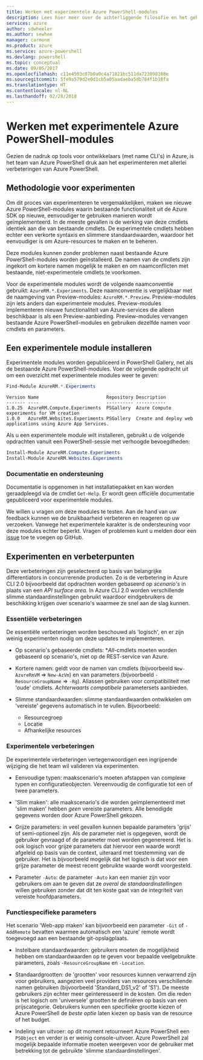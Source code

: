 ```yaml
---
title: Werken met experimentele Azure PowerShell-modules
description: Lees hier meer over de achterliggende filosofie en het gebruik van experimentele Azure PowerShell-modules.
services: azure
author: sdwheeler
ms.author: sewhee
manager: carmonm
ms.product: azure
ms.service: azure-powershell
ms.devlang: powershell
ms.topic: conceptual
ms.date: 09/05/2017
ms.openlocfilehash: c11e4503c07b0a0c4a71021bc511da723098188e
ms.sourcegitcommit: 5fe9a579d2e0d1cb5a05aadaeba5db784f1b18fa
ms.translationtype: HT
ms.contentlocale: nl-NL
ms.lasthandoff: 02/28/2018
---
```

# <a name="using-experimental-azure-powershell-modules"></a>Werken met experimentele Azure PowerShell-modules

Gezien de nadruk op tools voor ontwikkelaars (met name CLI's) in Azure, is het team van Azure PowerShell druk aan het experimenteren met allerlei verbeteringen van Azure PowerShell.

## <a name="experimentation-methodology"></a>Methodologie voor experimenten

Om dit proces van experimenteren te vergemakkelijken, maken we nieuwe Azure PowerShell-modules waarin bestaande functionaliteit uit de Azure SDK op nieuwe, eenvoudiger te gebruiken manieren wordt geïmplementeerd. In de meeste gevallen is de werking van deze cmdlets identiek aan die van bestaande cmdlets. De experimentele cmdlets hebben echter een verkorte syntaxis en slimmere standaardwaarden, waardoor het eenvoudiger is om Azure-resources te maken en te beheren.

Deze modules kunnen zonder problemen naast bestaande Azure PowerShell-modules worden geïnstalleerd. De namen van de cmdlets zijn ingekort om kortere namen mogelijk te maken en om naamconflicten met bestaande, niet-experimentele cmdlets te voorkomen.

Voor de experimentele modules wordt de volgende naamconventie gebruikt: `AzureRM.*.Experiments`. Deze naamconventie is vergelijkbaar met de naamgeving van Preview-modules: `AzureRM.*.Preview`. Preview-modules zijn iets anders dan experimentele modules. Preview-modules implementeren nieuwe functionaliteit van Azure-services die alleen beschikbaar is als een Preview-aanbieding. Preview-modules vervangen bestaande Azure PowerShell-modules en gebruiken dezelfde namen voor cmdlets en parameters.

## <a name="how-to-install-an-experimental-module"></a>Een experimentele module installeren

Experimentele modules worden gepubliceerd in PowerShell Gallery, net als de bestaande Azure PowerShell-modules. Voer de volgende opdracht uit om een overzicht met experimentele modules weer te geven:

```powershell
Find-Module AzureRM.*.Experiments
```

```Output
Version Name                         Repository Description
------- ----                         ---------- -----------
1.0.25  AzureRM.Compute.Experiments  PSGallery  Azure Compute experiments for VM creation
1.0.0   AzureRM.Websites.Experiments PSGallery  Create and deploy web applications using Azure App Services.
```

Als u een experimentele module wilt installeren, gebruikt u de volgende opdrachten vanuit een PowerShell-sessie met verhoogde bevoegdheden:

```powershell
Install-Module AzureRM.Compute.Experiments
Install-Module AzureRM.Websites.Experiments
```

### <a name="documentation-and-support"></a>Documentatie en ondersteuning

Documentatie is opgenomen in het installatiepakket en kan worden geraadpleegd via de cmdlet `Get-Help`. Er wordt geen officiële documentatie gepubliceerd voor experimentele modules.

We willen u vragen om deze modules te testen. Aan de hand van uw feedback kunnen we de bruikbaarheid verbeteren en reageren op uw verzoeken. Vanwege het experimentele karakter is de ondersteuning voor deze modules echter beperkt. Vragen of problemen kunt u melden door een [issue](https://github.com/Azure/azure-powershell/issues) toe te voegen op GitHub.

## <a name="experiments-and-areas-of-improvement"></a>Experimenten en verbeterpunten

Deze verbeteringen zijn geselecteerd op basis van belangrijke differentiators in concurrerende producten. Zo is de verbetering in Azure CLI 2.0 bijvoorbeeld dat opdrachten worden gebaseerd op _scenario's_ in plaats van een _API surface area_.
In Azure CLI 2.0 worden verschillende slimme standaardinstellingen gebruikt waardoor eindgebruikers de beschikking krijgen over scenario's waarmee ze snel aan de slag kunnen.

### <a name="core-improvements"></a>Essentiële verbeteringen

De essentiële verbeteringen worden beschouwd als 'logisch', en er zijn weinig experimenten nodig om deze updates te implementeren.

- Op scenario's gebaseerde cmdlets: **All*-cmdlets moeten worden gebaseerd op scenario's, niet op de REST-service van Azure.

- Kortere namen: geldt voor de namen van cmdlets (bijvoorbeeld `New-AzureRmVM` => `New-AzVm`) en van parameters (bijvoorbeeld `-ResourceGroupName` => `-Rg`). Aliassen gebruiken voor compatibiliteit met 'oude' cmdlets. _Achterwaarts compatibele_ parametersets aanbieden.

- Slimme standaardwaarden: slimme standaardwaarden ontwikkelen om 'vereiste' gegevens automatisch in te vullen. Bijvoorbeeld:
  - Resourcegroep
  - Locatie
  - Afhankelijke resources

### <a name="experimental-improvements"></a>Experimentele verbeteringen

De experimentele verbeteringen vertegenwoordigen een ingrijpende wijziging die het team wil valideren via experimenten.

- Eenvoudige typen: maakscenario's moeten afstappen van complexe typen en configuratieobjecten. Vereenvoudig de configuratie tot een of twee parameters.

- 'Slim maken': alle maakscenario's die worden geïmplementeerd met 'slim maken' hebben _geen_ vereiste parameters. Alle benodigde gegevens worden door Azure PowerShell gekozen.

- Grijze parameters: in veel gevallen kunnen bepaalde parameters 'grijs' of semi-optioneel zijn. Als de parameter niet is opgegeven, wordt de gebruiker gevraagd of de parameter moet worden gegenereerd. Het is ook logisch voor grijze parameters dat hiervoor een waarde wordt afgeleid op basis van de context, uiteraard met toestemming van de gebruiker.
  Het is bijvoorbeeld mogelijk dat het logisch is dat voor een grijze parameter de meest recent gebruikte waarde wordt voorgesteld.

- Parameter `-Auto`: de parameter `-Auto` kan een manier zijn voor gebruikers om aan te geven dat ze _overal de standaardinstellingen_ willen gebruiken zonder dat dit ten koste gaat van de integriteit van vereiste hoofdparameters.

### <a name="feature-specific-switches"></a>Functiespecifieke parameters

Het scenario 'Web-app maken' kan bijvoorbeeld een parameter `-Git` of `-AddRemote` bevatten waarmee automatisch een 'azure' remote wordt toegevoegd aan een bestaande git-opslagplaats.

- Instelbare standaardwaarden: gebruikers moeten de mogelijkheid hebben om standaardwaarden op te geven voor bepaalde veelgebruikte parameters, zoals `-ResourceGroupName` en `-Location`.

- Standaardgrootten: de 'grootten' voor resources kunnen verwarrend zijn voor gebruikers, aangezien veel providers van resources verschillende namen gebruiken (bijvoorbeeld 'Standard\_DS1\_v2' of 'S1'). De meeste gebruikers zijn echter meer geïnteresseerd in de kosten. Om die reden is het logisch om 'universele' grootten te definiëren op basis van een prijscategorie. Gebruikers kunnen een specifieke grootte kiezen of Azure PowerShell de _beste optie_ laten kiezen op basis van de resource of het budget.

- Indeling van uitvoer: op dit moment retourneert Azure PowerShell een `PSObject` en verder is er weinig console-uitvoer. Azure PowerShell zal mogelijk bepaalde informatie moeten weergeven voor de gebruiker met betrekking tot de gebruikte 'slimme standaardinstellingen'.

